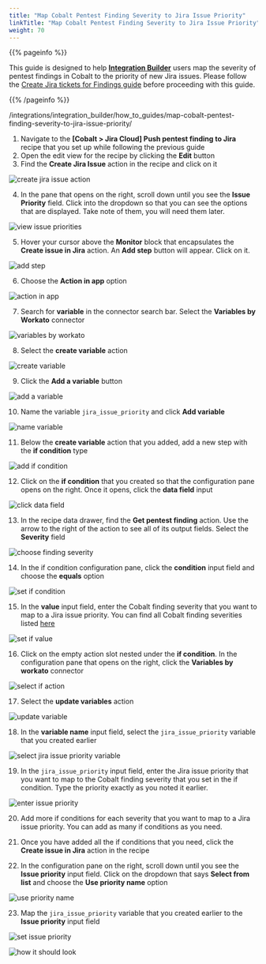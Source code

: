 ```yaml
---
title: "Map Cobalt Pentest Finding Severity to Jira Issue Priority"
linkTitle: "Map Cobalt Pentest Finding Severity to Jira Issue Priority"
weight: 70
---
```


{{% pageinfo %}}

This guide is designed to help [**Integration Builder**](/integrations/integrationbuilder/) users map the severity of pentest findings in Cobalt to the priority of new Jira issues.
Please follow the [Create Jira tickets for Findings guide](/integrations/integrationbuilder/how-to-guides/jira-cloud-migration) before proceeding with this guide.

{{% /pageinfo %}}

/integrations/integration_builder/how_to_guides/map-cobalt-pentest-finding-severity-to-jira-issue-priority/


1. Navigate to the __[Cobalt > Jira Cloud] Push pentest finding to Jira__ recipe that you set up while following the previous guide
2. Open the edit view for the recipe by clicking the __Edit__ button
3. Find the __Create Jira Issue__ action in the recipe and click on it

![create jira issue action](/integrations/integration_builder/how_to_guides/map-cobalt-pentest-finding-severity-to-jira-issue-priority/1_find_create_jira_issue_action.png)

4. In the pane that opens on the right, scroll down until you see the __Issue Priority__ field. 
   Click into the dropdown so that you can see the options that are displayed. Take note of them, you will need them later.

![view issue priorities](/integrations/integration_builder/how_to_guides/map-cobalt-pentest-finding-severity-to-jira-issue-priority/2_find_issue_priorities.png)

5. Hover your cursor above the __Monitor__ block that encapsulates the __Create issue in Jira__ action. An __Add step__ button will appear. Click on it.

![add step](/integrations/integration_builder/how_to_guides/map-cobalt-pentest-finding-severity-to-jira-issue-priority/3_add_step.png)

6. Choose the __Action in app__ option

![action in app](/integrations/integration_builder/how_to_guides/map-cobalt-pentest-finding-severity-to-jira-issue-priority/4_add_action_in_app.png)

7. Search for __variable__ in the connector search bar. Select the __Variables by Workato__ connector

![variables by workato](/integrations/integration_builder/how_to_guides/map-cobalt-pentest-finding-severity-to-jira-issue-priority/5_variables_by_workato.png)

8. Select the __create variable__ action

![create variable](/integrations/integration_builder/how_to_guides/map-cobalt-pentest-finding-severity-to-jira-issue-priority/6_create_variable_action.png)

9. Click the __Add a variable__ button

![add a variable](/integrations/integration_builder/how_to_guides/map-cobalt-pentest-finding-severity-to-jira-issue-priority/7_add_variable.png)

10. Name the variable `jira_issue_priority` and click __Add variable__

![name variable](/integrations/integration_builder/how_to_guides/map-cobalt-pentest-finding-severity-to-jira-issue-priority/8_name_variable.png)

11. Below the __create variable__ action that you added, add a new step with the __if condition__ type

![add if condition](/integrations/integration_builder/how_to_guides/map-cobalt-pentest-finding-severity-to-jira-issue-priority/9_add_if_condition.png)

12. Click on the __if condition__ that you created so that the configuration pane opens on the right. Once it opens, click the __data field__ input

![click data field](/integrations/integration_builder/how_to_guides/map-cobalt-pentest-finding-severity-to-jira-issue-priority/10_click_data_field.png)

13. In the recipe data drawer, find the __Get pentest finding__ action. Use the arrow to the right of the action to see all of its output fields. Select the __Severity__ field

![choose finding severity](/integrations/integration_builder/how_to_guides/map-cobalt-pentest-finding-severity-to-jira-issue-priority/11_chose_finding_severity.png)

14. In the if condition configuration pane, click the __condition__ input field and choose the __equals__ option

![set if condition](/integrations/integration_builder/how_to_guides/map-cobalt-pentest-finding-severity-to-jira-issue-priority/12_set_if_condition.png)

15. In the __value__ input field, enter the Cobalt finding severity that you want to map to a Jira issue priority. You can find all Cobalt finding severities listed [here](https://cobalt-public-api.netlify.app/v2/#get-all-findings)

![set if value](/integrations/integration_builder/how_to_guides/map-cobalt-pentest-finding-severity-to-jira-issue-priority/13_set_if_value.png)

16. Click on the empty action slot nested under the __if condition__. In the configuration pane that opens on the right, click the __Variables by workato__ connector

![select if action](/integrations/integration_builder/how_to_guides/map-cobalt-pentest-finding-severity-to-jira-issue-priority/14_select_if_action.png)

17. Select the __update variables__ action

![update variable](/integrations/integration_builder/how_to_guides/map-cobalt-pentest-finding-severity-to-jira-issue-priority/15_update_variable.png)

18. In the __variable name__ input field, select the `jira_issue_priority` variable that you created earlier

![select jira issue priority variable](/integrations/integration_builder/how_to_guides/map-cobalt-pentest-finding-severity-to-jira-issue-priority/16_select_jira_issue_priority_var.png)

19. In the `jira_issue_priority` input field, enter the Jira issue priority that you want to map to the Cobalt finding severity that you set in the if condition. Type the priority exactly as you noted it earlier.

![enter issue priority](/integrations/integration_builder/how_to_guides/map-cobalt-pentest-finding-severity-to-jira-issue-priority/17_put_jira_priority_in_variable.png)

20. Add more if conditions for each severity that you want to map to a Jira issue priority. You can add as many if conditions as you need.

21. Once you have added all the if conditions that you need, click the __Create issue in Jira__ action in the recipe

22. In the configuration pane on the right, scroll down until you see the __Issue priority__ input field. Click on the dropdown that says __Select from list__ and choose the __Use priority name__ option

![use priority name](/integrations/integration_builder/how_to_guides/map-cobalt-pentest-finding-severity-to-jira-issue-priority/18_use_priority_name.png)

23. Map the `jira_issue_priority` variable that you created earlier to the __Issue priority__ input field

![set issue priority](/integrations/integration_builder/how_to_guides/map-cobalt-pentest-finding-severity-to-jira-issue-priority/19_set_issue_priority.png)

![how it should look](/integrations/integration_builder/how_to_guides/map-cobalt-pentest-finding-severity-to-jira-issue-priority/20_what_it_should_look_like.png)
